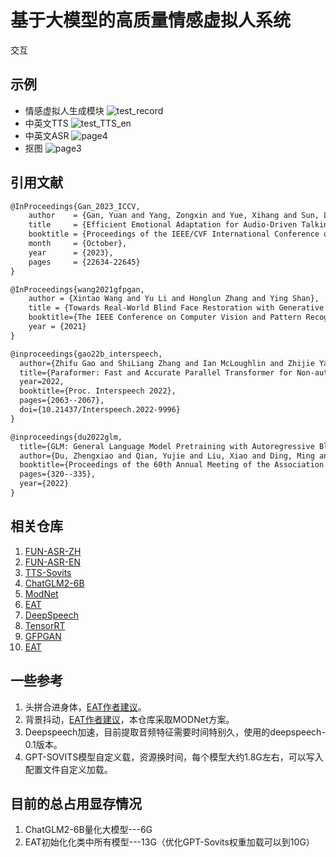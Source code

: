 # 基于大模型的高质量情感虚拟人系统
交互
## 示例
+ 情感虚拟人生成模块
![test_record](https://github.com/lililuya/Graduation-Project/assets/141640497/a4d331ff-d060-47e7-924a-bb35fd6004b8)
+ 中英文TTS
![test_TTS_en](https://github.com/lililuya/Graduation-Project/assets/141640497/f4e3180b-92c1-4740-aa23-27c5e81c1fbb)
+ 中英文ASR
![page4](https://github.com/lililuya/Graduation-Project/assets/141640497/00deaa77-58f8-46f4-ae69-19013efbe520)
+ 抠图
![page3](https://github.com/lililuya/Graduation-Project/assets/141640497/69b37296-6d36-45ae-9b13-67c0b1c2f48d)

## 引用文献
```txt
@InProceedings{Gan_2023_ICCV,
    author    = {Gan, Yuan and Yang, Zongxin and Yue, Xihang and Sun, Lingyun and Yang, Yi},
    title     = {Efficient Emotional Adaptation for Audio-Driven Talking-Head Generation},
    booktitle = {Proceedings of the IEEE/CVF International Conference on Computer Vision (ICCV)},
    month     = {October},
    year      = {2023},
    pages     = {22634-22645}
}

@InProceedings{wang2021gfpgan,
    author = {Xintao Wang and Yu Li and Honglun Zhang and Ying Shan},
    title = {Towards Real-World Blind Face Restoration with Generative Facial Prior},
    booktitle={The IEEE Conference on Computer Vision and Pattern Recognition (CVPR)},
    year = {2021}
}

@inproceedings{gao22b_interspeech,
  author={Zhifu Gao and ShiLiang Zhang and Ian McLoughlin and Zhijie Yan},
  title={Paraformer: Fast and Accurate Parallel Transformer for Non-autoregressive End-to-End Speech Recognition},
  year=2022,
  booktitle={Proc. Interspeech 2022},
  pages={2063--2067},
  doi={10.21437/Interspeech.2022-9996}
}

@inproceedings{du2022glm,
  title={GLM: General Language Model Pretraining with Autoregressive Blank Infilling},
  author={Du, Zhengxiao and Qian, Yujie and Liu, Xiao and Ding, Ming and Qiu, Jiezhong and Yang, Zhilin and Tang, Jie},
  booktitle={Proceedings of the 60th Annual Meeting of the Association for Computational Linguistics (Volume 1: Long Papers)},
  pages={320--335},
  year={2022}
}
```
## 相关仓库
1. [FUN-ASR-ZH](https://www.modelscope.cn/models/iic/speech_paraformerbert_asr_nat-zh-cn-16k-aishell2-vocab5212-pytorch/summary)
2. [FUN-ASR-EN](https://www.modelscope.cn/models/iic/speech_paraformer-large-vad-punc_asr_nat-en-16k-common-vocab10020/summary)
3. [TTS-Sovits](https://github.com/RVC-Boss/GPT-SoVITS)
4. [ChatGLM2-6B](https://github.com/THUDM/ChatGLM2-6B)
5. [ModNet](https://github.com/ZHKKKe/MODNet)
6. [EAT](https://github.com/yuangan/EAT_code)
7. [DeepSpeech](https://github.com/mozilla/DeepSpeech)
8. [TensorRT](https://docs.nvidia.com/deeplearning/tensorrt/install-guide/index.html#downloading)
9. [GFPGAN](https://github.com/TencentARC/GFPGAN)
10. [EAT](https://github.com/yuangan/EAT_code)
## 一些参考
1. 头拼合进身体，[EAT作者建议](https://github.com/yuangan/EAT_code/issues/16)。
2. 背景抖动，[EAT作者建议](https://github.com/yuangan/EAT_code/issues/27)，本仓库采取MODNet方案。
3. Deepspeech加速，目前提取音频特征需要时间特别久，使用的deepspeech-0.1版本。
4. GPT-SOVITS模型自定义载，资源换时间，每个模型大约1.8G左右，可以写入配置文件自定义加载。

## 目前的总占用显存情况
1. ChatGLM2-6B量化大模型---6G
2. EAT初始化化类中所有模型---13G（优化GPT-Sovits权重加载可以到10G）
